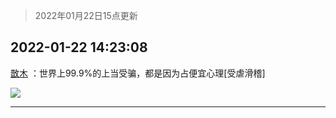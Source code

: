 > 2022年01月22日15点更新
<link rel="stylesheet" href="https://cdn.jsdelivr.net/gh/taotie6/sampleJSON@main/css/photo_show.css">
<meta name="referrer" content="no-referrer" />


 ## 2022-01-22 14:23:08 

 [㪚木](https://www.coolapk.com/feed/33009099?shareKey=ZDA5OWRkZDIzYjExNjFlYmFiMDQ~) ：世界上99.9%的上当受骗，都是因为占便宜心理[受虐滑稽] 

<div class="album">
<img class="img-item" src="http://image.coolapk.com/feed/2020/0606/14/1081091_629934c8_5639_0661@560x314.gif" />
</div>

 ------- 

